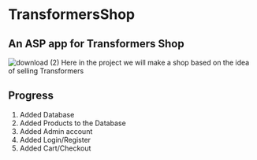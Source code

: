 # TransformersShop
## An ASP app for Transformers Shop
![download (2)](https://github.com/Hristo-Marinov/Transformers-Shop/assets/129615640/2d782c4b-2a29-4899-a898-1e522ebd8ccb)
Here in the project we will make a shop based on the idea of selling Transformers
## Progress
1. Added Database
2. Added Products to the Database
3. Added Admin account
4. Added Login/Register
5. Added Cart/Checkout

